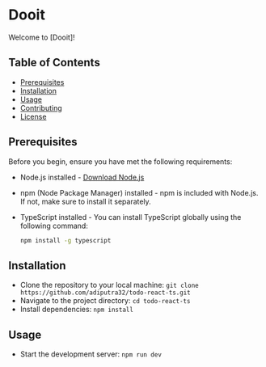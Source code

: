 # Dooit

Welcome to [Dooit]!

## Table of Contents

- [Prerequisites](#prerequisites)
- [Installation](#installation)
- [Usage](#usage)
- [Contributing](#contributing)
- [License](#license)

## Prerequisites

Before you begin, ensure you have met the following requirements:

- Node.js installed - [Download Node.js](https://nodejs.org/)
- npm (Node Package Manager) installed - npm is included with Node.js. If not, make sure to install it separately.
- TypeScript installed - You can install TypeScript globally using the following command:

  ```bash
  npm install -g typescript
  ```

## Installation

- Clone the repository to your local machine:
  `git clone https://github.com/adiputra32/todo-react-ts.git`
- Navigate to the project directory:
  `cd todo-react-ts`
- Install dependencies:
  `npm install`

## Usage

- Start the development server:
  `npm run dev`
